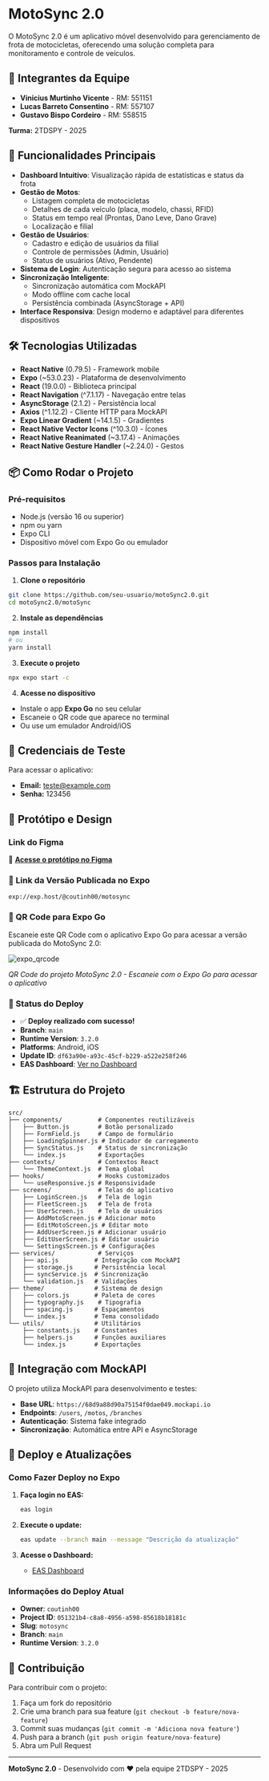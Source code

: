 # MotoSync 2.0

O MotoSync 2.0 é um aplicativo móvel desenvolvido para gerenciamento de frota de motocicletas, oferecendo uma solução completa para monitoramento e controle de veículos.

## 👥 Integrantes da Equipe

- **Vinicius Murtinho Vicente** - RM: 551151
- **Lucas Barreto Consentino** - RM: 557107  
- **Gustavo Bispo Cordeiro** - RM: 558515

**Turma:** 2TDSPY - 2025

## 🚀 Funcionalidades Principais

- **Dashboard Intuitivo**: Visualização rápida de estatísticas e status da frota
- **Gestão de Motos**: 
  - Listagem completa de motocicletas
  - Detalhes de cada veículo (placa, modelo, chassi, RFID)
  - Status em tempo real (Prontas, Dano Leve, Dano Grave)
  - Localização e filial
- **Gestão de Usuários**: 
  - Cadastro e edição de usuários da filial
  - Controle de permissões (Admin, Usuário)
  - Status de usuários (Ativo, Pendente)
- **Sistema de Login**: Autenticação segura para acesso ao sistema
- **Sincronização Inteligente**: 
  - Sincronização automática com MockAPI
  - Modo offline com cache local
  - Persistência combinada (AsyncStorage + API)
- **Interface Responsiva**: Design moderno e adaptável para diferentes dispositivos

## 🛠️ Tecnologias Utilizadas

- **React Native** (0.79.5) - Framework mobile
- **Expo** (~53.0.23) - Plataforma de desenvolvimento
- **React** (19.0.0) - Biblioteca principal
- **React Navigation** (^7.1.17) - Navegação entre telas
- **AsyncStorage** (2.1.2) - Persistência local
- **Axios** (^1.12.2) - Cliente HTTP para MockAPI
- **Expo Linear Gradient** (~14.1.5) - Gradientes
- **React Native Vector Icons** (^10.3.0) - Ícones
- **React Native Reanimated** (~3.17.4) - Animações
- **React Native Gesture Handler** (~2.24.0) - Gestos

## 📦 Como Rodar o Projeto

### Pré-requisitos
- Node.js (versão 16 ou superior)
- npm ou yarn
- Expo CLI
- Dispositivo móvel com Expo Go ou emulador

### Passos para Instalação

1. **Clone o repositório**
```bash
git clone https://github.com/seu-usuario/motoSync2.0.git
cd motoSync2.0/motoSync
```

2. **Instale as dependências**
```bash
npm install
# ou
yarn install
```

3. **Execute o projeto**
```bash
npx expo start -c
```

4. **Acesse no dispositivo**
- Instale o app **Expo Go** no seu celular
- Escaneie o QR code que aparece no terminal
- Ou use um emulador Android/iOS

## 🔐 Credenciais de Teste

Para acessar o aplicativo:
- **Email:** teste@example.com
- **Senha:** 123456

## 🎨 Protótipo e Design

### Link do Figma
🔗 **[Acesse o protótipo no Figma](https://www.figma.com/design/W9u2hG7DHwZlCQgXjJ0pDu/Vers%C3%A3o-final?node-id=0-1&t=qqZCD1xByO9)**

### 📱 Link da Versão Publicada no Expo
```
exp://exp.host/@coutinh00/motosync
```

### 📸 QR Code para Expo Go

Escaneie este QR Code com o aplicativo Expo Go para acessar a versão publicada do MotoSync 2.0:

![expo_qrcode](https://github.com/user-attachments/assets/aab9558c-4c5e-4801-8ba1-aae4fa153cb4)


*QR Code do projeto MotoSync 2.0 - Escaneie com o Expo Go para acessar o aplicativo*

### 🚀 Status do Deploy

- ✅ **Deploy realizado com sucesso!**
- **Branch**: `main`
- **Runtime Version**: `3.2.0`
- **Platforms**: Android, iOS
- **Update ID**: `df63a90e-a93c-45cf-b229-a522e258f246`
- **EAS Dashboard**: [Ver no Dashboard](https://expo.dev/accounts/coutinh00/projects/motosync/updates/df63a90e-a93c-45cf-b229-a522e258f246)

## 🏗️ Estrutura do Projeto

```
src/
├── components/          # Componentes reutilizáveis
│   ├── Button.js        # Botão personalizado
│   ├── FormField.js     # Campo de formulário
│   ├── LoadingSpinner.js # Indicador de carregamento
│   ├── SyncStatus.js    # Status de sincronização
│   └── index.js         # Exportações
├── contexts/            # Contextos React
│   └── ThemeContext.js  # Tema global
├── hooks/               # Hooks customizados
│   └── useResponsive.js # Responsividade
├── screens/             # Telas do aplicativo
│   ├── LoginScreen.js   # Tela de login
│   ├── FleetScreen.js   # Tela de frota
│   ├── UserScreen.js    # Tela de usuários
│   ├── AddMotoScreen.js # Adicionar moto
│   ├── EditMotoScreen.js # Editar moto
│   ├── AddUserScreen.js # Adicionar usuário
│   ├── EditUserScreen.js # Editar usuário
│   └── SettingsScreen.js # Configurações
├── services/            # Serviços
│   ├── api.js          # Integração com MockAPI
│   ├── storage.js      # Persistência local
│   ├── syncService.js  # Sincronização
│   └── validation.js   # Validações
├── theme/              # Sistema de design
│   ├── colors.js       # Paleta de cores
│   ├── typography.js    # Tipografia
│   ├── spacing.js      # Espaçamentos
│   └── index.js        # Tema consolidado
└── utils/              # Utilitários
    ├── constants.js    # Constantes
    ├── helpers.js      # Funções auxiliares
    └── index.js        # Exportações
```

## 🔧 Integração com MockAPI

O projeto utiliza MockAPI para desenvolvimento e testes:

- **Base URL**: `https://68d9a88d90a75154f0dae049.mockapi.io`
- **Endpoints**: `/users`, `/motos`, `/branches`
- **Autenticação**: Sistema fake integrado
- **Sincronização**: Automática entre API e AsyncStorage

## 🚀 Deploy e Atualizações

### Como Fazer Deploy no Expo

1. **Faça login no EAS:**
   ```bash
   eas login
   ```

2. **Execute o update:**
   ```bash
   eas update --branch main --message "Descrição da atualização"
   ```

3. **Acesse o Dashboard:**
   - [EAS Dashboard](https://expo.dev/accounts/coutinh00/projects/motosync)

### Informações do Deploy Atual

- **Owner**: `coutinh00`
- **Project ID**: `051321b4-c8a8-4956-a598-85618b18181c`
- **Slug**: `motosync`
- **Branch**: `main`
- **Runtime Version**: `3.2.0`

## 🤝 Contribuição

Para contribuir com o projeto:
1. Faça um fork do repositório
2. Crie uma branch para sua feature (`git checkout -b feature/nova-feature`)
3. Commit suas mudanças (`git commit -m 'Adiciona nova feature'`)
4. Push para a branch (`git push origin feature/nova-feature`)
5. Abra um Pull Request

---

**MotoSync 2.0** - Desenvolvido com ❤️ pela equipe 2TDSPY - 2025
